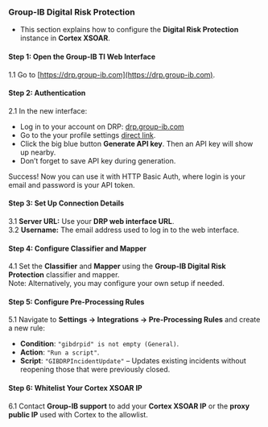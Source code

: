### Group-IB Digital Risk Protection  

- This section explains how to configure the **Digital Risk Protection** instance in **Cortex XSOAR**.  

#### Step 1: Open the Group-IB TI Web Interface  
1.1 Go to [https://drp.group-ib.com](https://drp.group-ib.com).  

#### Step 2: Authentication
2.1 In the new interface:  
  - Log in to your account on DRP: [drp.group-ib.com](drp.group-ib.com)
  - Go to the your profile settings [direct link](https://drp.group-ib.com/p/info/api).
  - Click the big blue button **Generate API key**. Then an API key will show up nearby.
  - Don’t forget to save API key during generation.

Success! Now you can use it with HTTP Basic Auth, where login is your email and password is your API token.

#### Step 3: Set Up Connection Details  
3.1 **Server URL:** Use your **DRP web interface URL**.  
3.2 **Username:** The email address used to log in to the web interface.  

#### Step 4: Configure Classifier and Mapper  
4.1 Set the **Classifier** and **Mapper** using the **Group-IB Digital Risk Protection** classifier and mapper.  
Note: Alternatively, you may configure your own setup if needed.  

#### Step 5: Configure Pre-Processing Rules  
5.1 Navigate to **Settings → Integrations → Pre-Processing Rules** and create a new rule:  
   - **Condition**: `"gibdrpid" is not empty (General)`.  
   - **Action**: `"Run a script"`.  
   - **Script**: `"GIBDRPIncidentUpdate"` – Updates existing incidents without reopening those that were previously closed.  

#### Step 6: Whitelist Your Cortex XSOAR IP  
6.1 Contact **Group-IB support** to add your **Cortex XSOAR IP** or the **proxy public IP** used with Cortex to the allowlist.  
